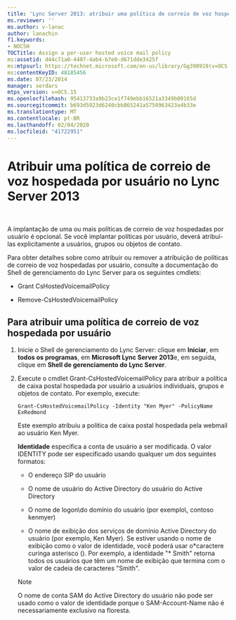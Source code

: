 ```yaml
---
title: 'Lync Server 2013: atribuir uma política de correio de voz hospedada por usuário'
ms.reviewer: ''
ms.author: v-lanac
author: lanachin
f1.keywords:
- NOCSH
TOCTitle: Assign a per-user hosted voice mail policy
ms:assetid: d44c71a0-4407-4ab4-b7e0-d671dde3425f
ms:mtpsurl: https://technet.microsoft.com/en-us/library/Gg398919(v=OCS.15)
ms:contentKeyID: 48185456
ms.date: 07/23/2014
manager: serdars
mtps_version: v=OCS.15
ms.openlocfilehash: 95413733a9b23ce1f749ebb16521a3349b00165d
ms.sourcegitcommit: b693d5923d6240cbb865241a5750963423a4b33e
ms.translationtype: MT
ms.contentlocale: pt-BR
ms.lasthandoff: 02/04/2020
ms.locfileid: "41722951"
---
```

# <a name="assign-a-per-user-hosted-voice-mail-policy-in-lync-server-2013"></a>Atribuir uma política de correio de voz hospedada por usuário no Lync Server 2013

 


A implantação de uma ou mais políticas de correio de voz hospedadas por usuário é opcional. Se você implantar políticas por usuário, deverá atribuí-las explicitamente a usuários, grupos ou objetos de contato.

Para obter detalhes sobre como atribuir ou remover a atribuição de políticas de correio de voz hospedadas por usuário, consulte a documentação do Shell de gerenciamento do Lync Server para os seguintes cmdlets:

  - Grant CsHostedVoicemailPolicy

  - Remove-CsHostedVoicemailPolicy

## <a name="to-assign-a-per-user-hosted-voice-mail-policy"></a>Para atribuir uma política de correio de voz hospedada por usuário

1.  Inicie o Shell de gerenciamento do Lync Server: clique em **Iniciar**, em **todos os programas**, em **Microsoft Lync Server 2013**e, em seguida, clique em **Shell de gerenciamento do Lync Server**.

2.  Execute o cmdlet Grant-CsHostedVoicemailPolicy para atribuir a política de caixa postal hospedada por usuário a usuários individuais, grupos e objetos de contato. Por exemplo, execute:
    
        Grant-CsHostedVoicemailPolicy -Identity "Ken Myer" -PolicyName ExRedmond
    
    Este exemplo atribuiu a política de caixa postal hospedada pela webmail ao usuário Ken Myer.
    
    **Identidade** especifica a conta de usuário a ser modificada. O valor IDENTITY pode ser especificado usando qualquer um dos seguintes formatos:
    
      - O endereço SIP do usuário
    
      - O nome de usuário do Active Directory do usuário do Active Directory
    
      - O nome de logon\\do domínio do usuário (por exemplo\\, contoso kenmyer)
    
      - O nome de exibição dos serviços de domínio Active Directory do usuário (por exemplo, Ken Myer). Se estiver usando o nome de exibição como o valor de identidade, você poderá usar o\*caractere curinga asterisco (). Por exemplo, a identidade "\* Smith" retorna todos os usuários que têm um nome de exibição que termina com o valor de cadeia de caracteres "Smith".
    

    > [!NOTE]  
    > O nome de conta SAM do Active Directory do usuário não pode ser usado como o valor de identidade porque o SAM-Account-Name não é necessariamente exclusivo na floresta.


